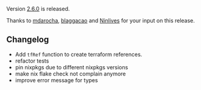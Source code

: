 Version [2.6.0](https://github.com/terranix/terranix/releases/tag/2.6.0)
is released.

Thanks to
[mdarocha](https://github.com/mdarocha),
[blaggacao](https://github.com/blaggacao) and
[Ninlives](https://github.com/Ninlives)
for your input on this release.

## Changelog

- Add `tfRef` function to create terraform references.
- refactor tests
- pin nixpkgs due to different nixpkgs versions
- make nix flake check not complain anymore
- improve error message for types
